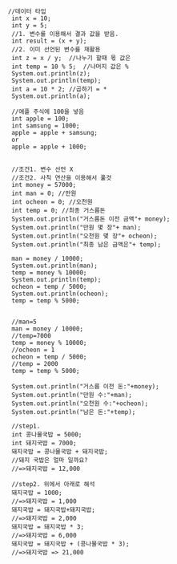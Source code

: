 	   //데이터 타입 
		int x = 10;
		int y = 5;
        //1. 변수를 이용해서 결과 값을 받음.
		int result = (x + y);
		//2. 이미 선언된 변수를 재활용
		int z = x / y;  //나누기 할때 몫 값은
		int temp = 10 % 5;  //나머지 값은 %
		System.out.println(z);
		System.out.println(temp);
		int a = 10 * 2; //곱하기 = *
		System.out.println(a);
		
		//애플 주식에 100을 넣음
		int apple = 100;
		int samsung = 1000;
		apple = apple + samsung;
		or
		apple = apple + 1000;
        
        
        //조건1. 변수 선언 X
		//조건2. 사칙 연산을 이용해서 풀것
		int money = 57000;
		int man = 0; //만원
		int ocheon = 0; //오천원
		int temp = 0; //최종 거스름돈
		System.out.println("거스름돈 이전 금액"+ money);
		System.out.println("만원 몇 장"+ man);
		System.out.println("오천원 몇 장"+ ocheon);
		System.out.println("최종 남은 금액은"+ temp);
		
		man = money / 10000;
		System.out.println(man);
		temp = money % 10000;
		System.out.println(temp);
		ocheon = temp / 5000;
		System.out.println(ocheon);
		temp = temp % 5000;
		
		
		//man=5
		man = money / 10000;
		//temp=7000
		temp = money % 10000;
		//ocheon = 1
		ocheon = temp / 5000;
		//temp = 2000
		temp = temp % 5000;
		
		System.out.println("거스름 이전 돈:"+money);
		System.out.println("만원 수:"+man);
		System.out.println("오천원 수:"+ocheon);
		System.out.println("남은 돈:"+temp);
		
		//step1.
		int 콩나물국밥 = 5000;
		int 돼지국밥 = 7000;
		돼지국밥 = 콩나물국밥 + 돼지국밥;
		//돼지 국밥은 얼마 일까요?
		//=>돼지국밥 = 12,000
		
		//step2. 위에서 아래로 해석
		돼지국밥 = 1000;
		//=>돼지국밥 = 1,000
		돼지국밥 = 돼지국밥+돼지국밥;
		//=>돼지국밥 = 2,000
		돼지국밥 = 돼지국밥 * 3;
		//=>돼지국밥 = 6,000
		돼지국밥 = 돼지국밥 + (콩나물국밥 * 3);
		//=>돼지국밥 => 21,000
		
	


